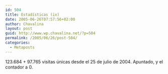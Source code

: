 ```yaml
---
id: 504
title: Estadísticas (ix)
date: 2005-06-26T07:57:56+02:00
author: Chavalina
layout: post
guid: http://www.wp.chavalina.net/?p=504
permalink: /2005/06/26/post-504/
categories:
  - Metaposts
---
```

123.684 + 97.765 visitas &uacute;nicas desde el 25 de julio de 2004. Apuntado, y el contador a 0.